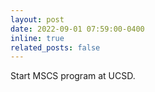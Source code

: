 ```yaml
---
layout: post
date: 2022-09-01 07:59:00-0400
inline: true
related_posts: false
---
```


Start MSCS program at UCSD.
